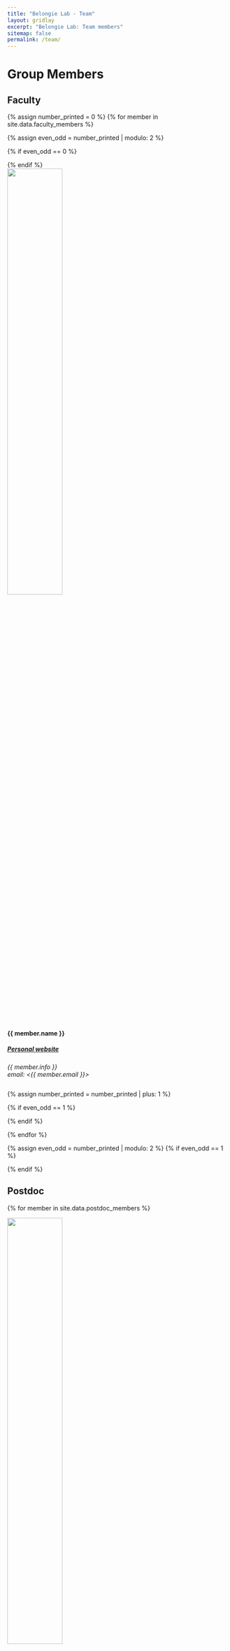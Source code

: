 ```yaml
---
title: "Belongie Lab - Team"
layout: gridlay
excerpt: "Belongie Lab: Team members"
sitemap: false
permalink: /team/
---
```


# Group Members

## Faculty
{% assign number_printed = 0 %}
{% for member in site.data.faculty_members %}

{% assign even_odd = number_printed | modulo: 2 %}

{% if even_odd == 0 %}
<div class="row">
{% endif %}

<div class="col-sm-4 clearfix">
  <img src="{{ site.url }}{{ site.baseurl }}/images/teampic/{{ member.photo }}" class="img-responsive" width="50%" style="float: up" />
  <h4>{{ member.name }}</h4>
  <h5> <a href="{{ member.website }}">Personal website</a> </h5>
  <i>{{ member.info }} <br>email: <{{ member.email }}></i>
  <ul style="overflow: hidden">

  </ul>
</div>

{% assign number_printed = number_printed | plus: 1 %}

{% if even_odd == 1 %}
</div>
{% endif %}

{% endfor %}

{% assign even_odd = number_printed | modulo: 2 %}
{% if even_odd == 1 %}
</div>
{% endif %}

## Postdoc

<div class="row">

{% for member in site.data.postdoc_members %}

<div class="col-sm-4 clearfix">
  <img src="{{ site.url }}{{ site.baseurl }}/images/teampic/{{ member.photo }}" class="img-responsive" width="50%" style="float: up" />
  <h4>{{ member.name }}</h4>
  <h5> <a href="{{ member.website }}">Personal website</a> </h5>
  <ul style="overflow: hidden"></ul>
</div>

{% endfor %}

</div>

## PhD Students

<div class="row">

{% for member in site.data.phd_members %}

<div class="col-sm-4 clearfix">
  <img src="{{ site.url }}{{ site.baseurl }}/images/teampic/{{ member.photo }}" class="img-responsive" width="50%" style="float: up" />
  <h4>{{ member.name }}</h4>
  <h5> <a href="{{ member.website }}">Personal website</a> </h5>
  <ul style="overflow: hidden"></ul>
</div>

{% endfor %}

</div>

## Research Assistant

<div class="row">

{% for member in site.data.ra_members %}

<div class="col-sm-4 clearfix">
  <img src="{{ site.url }}{{ site.baseurl }}/images/teampic/{{ member.photo }}" class="img-responsive" width="50%" style="float: up" />
  <h4>{{ member.name }}</h4>
  <h5> <a href="{{ member.website }}">Personal website</a> </h5>
  <ul style="overflow: hidden"></ul>
</div>

{% endfor %}

</div>

## Visiting Researchers

<div class="row">

{% for member in site.data.vr_members %}

<div class="col-sm-4 clearfix">
  <img src="{{ site.url }}{{ site.baseurl }}/images/teampic/{{ member.photo }}" class="img-responsive" width="50%" style="float: up" />
  <h4>{{ member.name }}</h4>
  <h5> <a href="{{ member.website }}">Personal website</a> </h5>
  <ul style="overflow: hidden"></ul>
</div>

{% endfor %}

</div>

## Masters Students

<div class="row">

{% for member in site.data.master_members %}

<div class="col-sm-4 clearfix">
  <img src="{{ site.url }}{{ site.baseurl }}/images/teampic/{{ member.photo }}" class="img-responsive" width="50%" style="float: up" />
  <h4>{{ member.name }}</h4>
  <h5> <a href="{{ member.website }}">Personal website</a> </h5>
  <ul style="overflow: hidden"></ul>
</div>

{% endfor %}

</div>

##  Alumni
<div class="row">

<div class="col-sm-6 clearfix">
<h4> <b>DIKU SØ(3) PhD Alumni</b> </h4>
{% for member in site.data.so3diku_alumni %}
{% if member.website == null %}
  {{ member.name }}, {{ member.year }}. {{ member.next }} 

{% else %}
  <a href="{{ member.website }}">{{ member.name }}</a>, {{ member.year }}. {{ member.next }} 

{% endif %}

{% endfor %}
  <h4><b>DIKU BS/Masters Alumni & Visitors</b></h4>
</div>

<div class="col-sm-6 clearfix">
<h4> <b>Cornell SE(3) PhD Alumni</b> </h4>
{% for member in site.data.se3_alumni %}

{% if member.website == null %}
  {{ member.name }}, {{ member.year }}. {{ member.next }} 

{% else %}
  <a href="{{ member.website }}">{{ member.name }}</a>, {{ member.year }}. {{ member.next }} 

{% endif %}

{% endfor %}
  <h4><b>Cornell BS/Masters Alumni & Visitors</b></h4>
  <a href="https://vision.cornell.edu/se3/people/pragya-verma/">Pragya Verma</a><br>
  <a href="https://www.linkedin.com/in/philipsu522">Philip Su</a><br>
  <a href="https://www.linkedin.com/in/philipsu522">Andrew Mendez</a><br>
  <a href="https://www.linkedin.com/in/debarundhar5">Debarun Dhar</a><br>
  <a href="http://vision.ucsd.edu/person/tomas-matera">Tomáš Matera</a><br>
  <a href="https://www.linkedin.com/in/bicheng-gao-1b719266">Bicheng Gao</a><br>
  <a href="https://www.linkedin.com/in/xiaoyan-wu">Xiaoyan Wu</a><br>
  <a href="https://www.cs.princeton.edu/~jiaqis/personal-website/index.php">Jiaqi Su</a><br>
  <a href="https://www.linkedin.com/in/shoffman5">Sam Hoffman</a><br>
  <a href="https://dthiagarajan.github.io/">Dilip Thiagarajan</a><br>
  <a href="https://www.linkedin.com/in/yzhu1996">Alvin Zhu</a><br>
  <a href="https://isaykatsman.github.io/">Isay Katsman</a><br>
  <a href="https://vision.cornell.edu/se3/people/xi-chen/">Xi Chen</a><br>
  <a href="https://www.linkedin.com/in/tharun-sankar-400501132">Tharun Sankar</a><br>
  <a href="http://jeremyfeinstein.com">Jeremy Feinstein</a><br>
  <a href="https://www.linkedin.com/in/rj288">Rohit Jain</a><br>
  <a href="https://www.linkedin.com/in/gnauhnoj">Jonathan Huang</a><br>
  Arnaud Brejeon<br>
  Jan Jakeš<br>
  <a href="https://sites.google.com/site/dglasner/home">Daniel Glasner</a><br>
  <a href="https://www.microsoft.com/en-us/research/people/bashi/">Baoguang Shi</a><br>
  <a href="http://thomasfuchslab.org/cx">Chensu Xie</a><br>
  <a href="http://thomasfuchslab.org/cx">Yiwei Bai</a><br>
  <a href="https://yurongyou.com/">Yurong Yu</a><br>
</div>

<div class="col-sm-6 clearfix">
<h4> <b>UCSD SO(3) PhD Alumni</b> </h4>
{% for member in site.data.so3_alumni %}
{% if member.website == null %}
  {{ member.name }}, {{ member.year }}. {{ member.next }} 

{% else %}
  <a href="{{ member.website }}">{{ member.name }}</a>, {{ member.year }}. {{ member.next }} 

{% endif %}

{% endfor %}

  <h4><b>UCSD BS/Masters Alumni & Visitors</b></h4>
  <a href="https://gvanhorn38.github.io">Grant Van Horn</a><br>
  <a href="https://www.linkedin.com/in/phuc-nguyen-60b4a22b">Phuc X. Nguyen</a><br>
  <a href="https://www.linkedin.com/in/andrewmziegler">Andrew Ziegler</a><br>
  <a href="https://sites.google.com/site/prsnnvk">Prasanna Krishnasamy</a><br>
  Nick True<br>
  <a href="https://www.linkedin.com/in/twinlock">Tess Winlock</a><br>
  Fred Birchmore<br>
  <a href="https://www.linkedin.com/in/naydav">Nadav Ben-Haim</a><br>
  <a href="http://tomduerig.com">Tom Duerig</a><br>
  <a href="http://vision.ucsd.edu/person/louka-dlagnekov">Louka Dlagnekov</a><br>
  <a href="https://www.linkedin.com/in/diem-vu-277a49">Diem Vu</a><br>
  <a href="https://www.linkedin.com/in/stine-harder-b1953299">Stine Harder</a><br>
  <a href="http://vision.ucsd.edu/person/chong-cao">Chong Cao</a><br>
  <a href="https://www.cs.cityu.edu.hk/~abchan">Antoni Chan</a><br>
  <a href="https://ee.snu.ac.kr/en/faculty/professor?mode=view&profid=p061">Kyong Mu Lee</a><br>
  <a href="https://sites.google.com/unizar.es/anac">Ana Cristina Murillo</a><br>
  <a href="http://www.cs.cmu.edu/~kkitani">Kris Kitani</a><br>
  Tsubasa Yoshida<br>
  <a href="https://www.react.uni-saarland.de/people/faymonville.html">Peter Faymonville</a><br>
  Masaaki Kokawa<br>
  <a href="https://fr.linkedin.com/in/valentin-leonardi-5a6195105">Valentin Leonardi</a><br>
  <a href="http://www.michelemerler.com">Michele Merler</a><br>
  <a href="https://jp.linkedin.com/in/jocelyn-cambria-594812a">Jocelyn Cambria</a><br>
  <a href="https://www.linkedin.com/in/robinhewitt">Robin Hewitt</a><br>
  <a href="https://www.linkedin.com/in/john-miller-36735b8">John Miller</a><br>
  <a href="https://www.linkedin.com/in/stephan-steinbach-84b0044">Stephan Steinbach</a><br>
</div>

</div>

